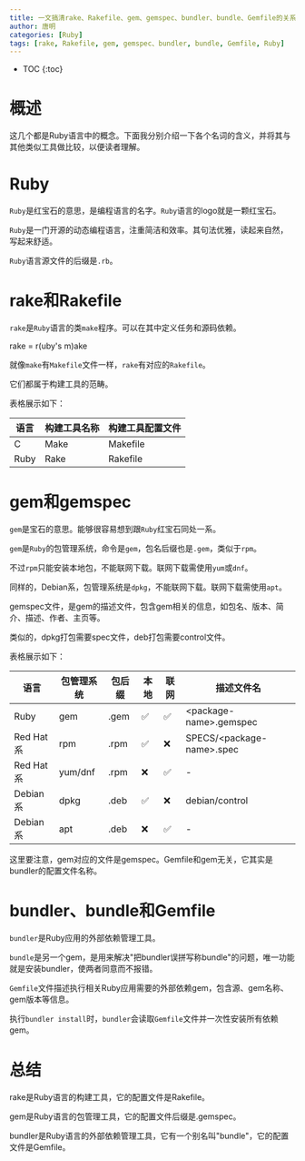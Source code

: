 ```yaml
---
title: 一文搞清rake、Rakefile、gem、gemspec、bundler、bundle、Gemfile的关系
author: 唐明
categories: [Ruby]
tags: [rake, Rakefile, gem, gemspec、bundler, bundle, Gemfile, Ruby]
---
```

* TOC
{:toc}

# 概述

这几个都是Ruby语言中的概念。下面我分别介绍一下各个名词的含义，并将其与其他类似工具做比较，以便读者理解。

<!--以上为摘要内容-->

# Ruby

`Ruby`是红宝石的意思，是编程语言的名字。`Ruby`语言的logo就是一颗红宝石。

`Ruby`是一门开源的动态编程语言，注重简洁和效率。其句法优雅，读起来自然，写起来舒适。

`Ruby`语言源文件的后缀是`.rb`。

# rake和Rakefile

`rake`是`Ruby`语言的类`make`程序。可以在其中定义任务和源码依赖。

rake = r(uby's m)ake

就像`make`有`Makefile`文件一样，`rake`有对应的`Rakefile`。

它们都属于构建工具的范畴。

表格展示如下：

| 语言 | 构建工具名称 | 构建工具配置文件 |
| --- | ---------- | ------------- |
| C   | Make       | Makefile      |
| Ruby | Rake      | Rakefile      |


# gem和gemspec

`gem`是宝石的意思。能够很容易想到跟`Ruby`红宝石同处一系。

`gem`是`Ruby`的包管理系统，命令是`gem`，包名后缀也是`.gem`，类似于`rpm`。

不过`rpm`只能安装本地包，不能联网下载。联网下载需使用`yum`或`dnf`。

同样的，Debian系，包管理系统是`dpkg`，不能联网下载。联网下载需使用`apt`。

gemspec文件，是gem的描述文件，包含gem相关的信息，如包名、版本、简介、描述、作者、主页等。

类似的，dpkg打包需要spec文件，deb打包需要control文件。

表格展示如下：

| 语言 | 包管理系统 | 包后缀 | 本地 | 联网 | 描述文件名 |
| --- | ---------- | ---- | ---- | --- | --------- |
| Ruby | gem       | .gem |  ✅  | ✅  | \<package-name\>.gemspec |
| Red Hat系 | rpm  | .rpm |  ✅  | ❌  | SPECS/\<package-name\>.spec    |
| Red Hat系 | yum/dnf  | .rpm |  ❌  | ✅ |  -                  |
| Debian系  | dpkg | .deb |  ✅  | ❌ |  debian/control         |
| Debian系  | apt | .deb |  ❌  | ✅  |  -                      |

这里要注意，gem对应的文件是gemspec。Gemfile和gem无关，它其实是bundler的配置文件名称。


# bundler、bundle和Gemfile

`bundler`是Ruby应用的外部依赖管理工具。

`bundle`是另一个gem，是用来解决"把bundler误拼写称bundle"的问题，唯一功能就是安装bundler，使两者同意而不报错。

`Gemfile`文件描述执行相关Ruby应用需要的外部依赖gem，包含源、gem名称、gem版本等信息。

执行`bundler install`时，`bundler`会读取`Gemfile`文件并一次性安装所有依赖gem。

# 总结

rake是Ruby语言的构建工具，它的配置文件是Rakefile。

gem是Ruby语言的包管理工具，它的配置文件后缀是.gemspec。

bundler是Ruby语言的外部依赖管理工具，它有一个别名叫"bundle"，它的配置文件是Gemfile。